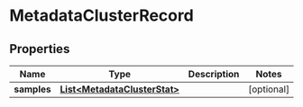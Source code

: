 # MetadataClusterRecord

## Properties
Name | Type | Description | Notes
------------ | ------------- | ------------- | -------------
**samples** | [**List&lt;MetadataClusterStat&gt;**](MetadataClusterStat.md) |  |  [optional]
